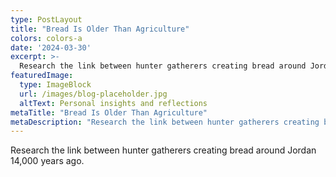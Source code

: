 ```yaml
---
type: PostLayout
title: "Bread Is Older Than Agriculture"
colors: colors-a
date: '2024-03-30'
excerpt: >-
  Research the link between hunter gatherers creating bread around Jordan 14,000 years ago.......
featuredImage:
  type: ImageBlock
  url: /images/blog-placeholder.jpg
  altText: Personal insights and reflections
metaTitle: "Bread Is Older Than Agriculture"
metaDescription: "Research the link between hunter gatherers creating bread around Jordan 14,000 years ago...."
---
```

Research the link between hunter gatherers creating bread around Jordan 14,000 years ago.